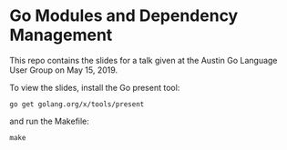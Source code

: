 # Go Modules and Dependency Management

This repo contains the slides for a talk given at the Austin Go Language User Group on May 15, 2019.

To view the slides, install the Go present tool:

    go get golang.org/x/tools/present

and run the Makefile:

    make
